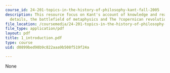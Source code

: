 ```yaml
---
course_id: 24-201-topics-in-the-history-of-philosophy-kant-fall-2005
description: This resource focus on Kant's account of knowledge and reality, biographical
  details, the battlefield of metaphysics and The ?copernican revolution?.
file_location: /coursemedia/24-201-topics-in-the-history-of-philosophy-kant-fall-2005/d0899bed98b9c822aaa9b508f519f24a_1_introduction.pdf
file_type: application/pdf
layout: pdf
title: 1_introduction.pdf
type: course
uid: d0899bed98b9c822aaa9b508f519f24a

---
```

None